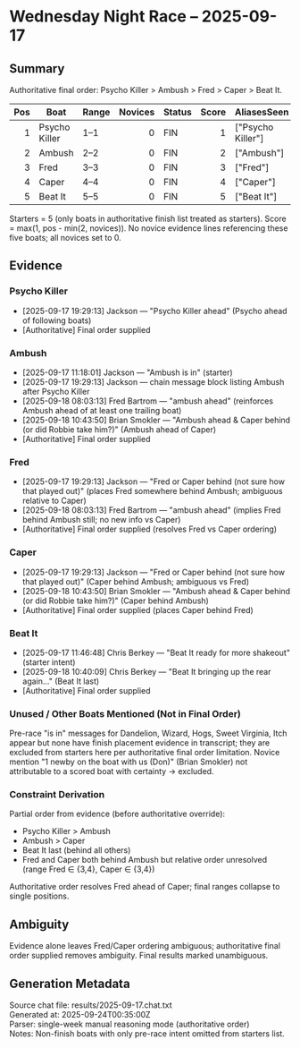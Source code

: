 # Wednesday Night Race – 2025-09-17

<!-- markdownlint-disable MD013 -->

## Summary

Authoritative final order: Psycho Killer > Ambush > Fred > Caper > Beat It.

| Pos | Boat | Range | Novices | Status | Score | AliasesSeen |
|---:|---|---|---:|---|---:|---|
| 1 | Psycho Killer | 1–1 | 0 | FIN | 1 | ["Psycho Killer"] |
| 2 | Ambush | 2–2 | 0 | FIN | 2 | ["Ambush"] |
| 3 | Fred | 3–3 | 0 | FIN | 3 | ["Fred"] |
| 4 | Caper | 4–4 | 0 | FIN | 4 | ["Caper"] |
| 5 | Beat It | 5–5 | 0 | FIN | 5 | ["Beat It"] |

Starters = 5 (only boats in authoritative finish list treated as starters). Score = max(1, pos - min(2, novices)). No novice evidence lines referencing these five boats; all novices set to 0.

## Evidence

### Psycho Killer

- [2025-09-17 19:29:13] Jackson — "Psycho Killer ahead" (Psycho ahead of following boats)
- [Authoritative] Final order supplied

### Ambush

- [2025-09-17 11:18:01] Jackson — "Ambush is in" (starter)
- [2025-09-17 19:29:13] Jackson — chain message block listing Ambush after Psycho Killer
- [2025-09-18 08:03:13] Fred Bartrom — "ambush ahead" (reinforces Ambush ahead of at least one trailing boat)
- [2025-09-18 10:43:50] Brian Smokler — "Ambush ahead & Caper behind (or did Robbie take him?)" (Ambush ahead of Caper)
- [Authoritative] Final order supplied

### Fred

- [2025-09-17 19:29:13] Jackson — "Fred or Caper behind (not sure how that played out)" (places Fred somewhere behind Ambush; ambiguous relative to Caper)
- [2025-09-18 08:03:13] Fred Bartrom — "ambush ahead" (implies Fred behind Ambush still; no new info vs Caper)
- [Authoritative] Final order supplied (resolves Fred vs Caper ordering)

### Caper

- [2025-09-17 19:29:13] Jackson — "Fred or Caper behind (not sure how that played out)" (Caper behind Ambush; ambiguous vs Fred)
- [2025-09-18 10:43:50] Brian Smokler — "Ambush ahead & Caper behind (or did Robbie take him?)" (Caper behind Ambush)
- [Authoritative] Final order supplied (places Caper behind Fred)

### Beat It

- [2025-09-17 11:46:48] Chris Berkey — "Beat It ready for more shakeout" (starter intent)
- [2025-09-18 10:40:09] Chris Berkey — "Beat It bringing up the rear again..." (Beat It last)
- [Authoritative] Final order supplied

### Unused / Other Boats Mentioned (Not in Final Order)

Pre-race "is in" messages for Dandelion, Wizard, Hogs, Sweet Virginia, Itch appear but none have finish placement evidence in transcript; they are excluded from starters here per authoritative final order limitation. Novice mention "1 newby on the boat with us (Don)" (Brian Smokler) not attributable to a scored boat with certainty → excluded.

### Constraint Derivation

Partial order from evidence (before authoritative override):

- Psycho Killer > Ambush
- Ambush > Caper
- Beat It last (behind all others)
- Fred and Caper both behind Ambush but relative order unresolved (range Fred ∈ {3,4}, Caper ∈ {3,4})

Authoritative order resolves Fred ahead of Caper; final ranges collapse to single positions.

## Ambiguity

Evidence alone leaves Fred/Caper ordering ambiguous; authoritative final order supplied removes ambiguity. Final results marked unambiguous.

## Generation Metadata

Source chat file: results/2025-09-17.chat.txt  
Generated at: 2025-09-24T00:35:00Z  
Parser: single-week manual reasoning mode (authoritative order)  
Notes: Non-finish boats with only pre-race intent omitted from starters list.
